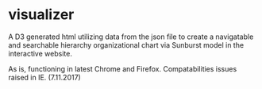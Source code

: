 # visualizer

A D3 generated html utilizing data from the json file to create a navigatable and searchable hierarchy organizational chart via Sunburst model in the interactive website.

As is, functioning in latest Chrome and Firefox. Compatabilities issues raised in IE. (7.11.2017)
